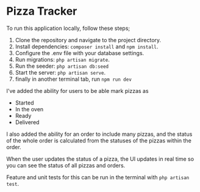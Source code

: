 # Pizza Tracker

To run this application locally, follow these steps;

1. Clone the repository and navigate to the project directory.
2. Install dependencies: `composer install` and `npm install`.
3. Configure the .env file with your database settings.
4. Run migrations: `php artisan migrate`.
5. Run the seeder: `php artisan db:seed`
6. Start the server: `php artisan serve`.
7. finally in another terminal tab, run `npm run dev`

I've added the ability for users to be able mark pizzas as 
- Started
- In the oven
- Ready
- Delivered

I also added the ability for an order to include many pizzas, and the status of the whole order is calculated from the statuses of the pizzas within the order.

When the user updates the status of a pizza, the UI updates in real time so you can see the status of all pizzas and orders.

Feature and unit tests for this can be run in the terminal with `php artisan test`.
